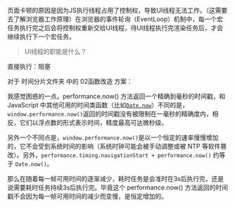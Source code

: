 页面卡顿的原因是因为JS执行线程占用了控制权，导致UI线程无法工作。（这需要去了解浏览器工作原理）在浏览器的事件轮询（EventLoop）机制中，每一个宏任务执行完之后会将控制权重新交给UI线程，待UI线程执行完渲染任务后，才会继续执行下一个宏任务。

> UI线程的职能是什么？



直接执行：阻塞







对于 时间分片文件夹 中的 02函数改造 方案：

我感觉困惑的一点。performance.now() 方法返回一个精确到毫秒的时间戳，和 JavaScript 中其他可用的时间类函数（比如[`Date.now`](https://developer.mozilla.org/zh-CN/docs/Web/JavaScript/Reference/Global_Objects/Date/now)）不同的是，`window.performance.now()`返回的时间戳没有被限制在一毫秒的精确度内，相反，它们以浮点数的形式表示时间，精度最高可达微秒级。

另外一个不同点是，`window.performance.now()`是以一个恒定的速率慢慢增加的，它不会受到系统时间的影响（系统时钟可能会被手动调整或被 NTP 等软件篡改）。另外，`performance.timing.navigationStart + performance.now()` 约等于 `Date.now()`。

那么在随着每一帧可用时间的逐渐减少，耗时任务是会准时在3s后执行完，还是说需要耗时任务持续3s后执行完。毕竟这个 performance.now() 方法返回的时间戳不会因为每一帧可用时间的减少而变慢，是恒定增加的。
